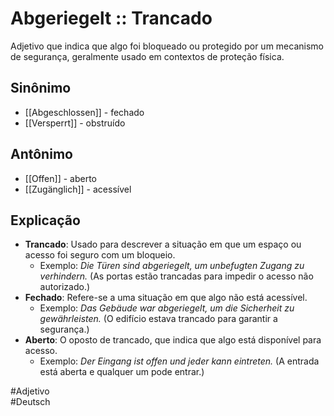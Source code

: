 # Abgeriegelt :: Trancado
Adjetivo que indica que algo foi bloqueado ou protegido por um mecanismo de segurança, geralmente usado em contextos de proteção física.

## Sinônimo
- [[Abgeschlossen]] - fechado  
- [[Versperrt]] - obstruído  

## Antônimo
- [[Offen]] - aberto  
- [[Zugänglich]] - acessível  

## Explicação
- **Trancado**: Usado para descrever a situação em que um espaço ou acesso foi seguro com um bloqueio.
  - Exemplo: *Die Türen sind abgeriegelt, um unbefugten Zugang zu verhindern.* (As portas estão trancadas para impedir o acesso não autorizado.)
- **Fechado**: Refere-se a uma situação em que algo não está acessível.
  - Exemplo: *Das Gebäude war abgeriegelt, um die Sicherheit zu gewährleisten.* (O edifício estava trancado para garantir a segurança.)
- **Aberto**: O oposto de trancado, que indica que algo está disponível para acesso.
  - Exemplo: *Der Eingang ist offen und jeder kann eintreten.* (A entrada está aberta e qualquer um pode entrar.)

#Adjetivo  
#Deutsch